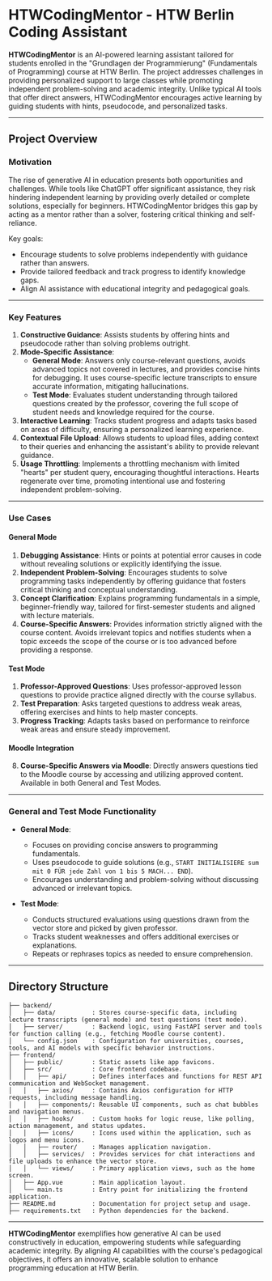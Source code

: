 # HTWCodingMentor - HTW Berlin Coding Assistant

**HTWCodingMentor** is an AI-powered learning assistant tailored for students enrolled in the "Grundlagen der Programmierung" (Fundamentals of Programming) course at HTW Berlin. The project addresses challenges in providing personalized support to large classes while promoting independent problem-solving and academic integrity. Unlike typical AI tools that offer direct answers, HTWCodingMentor encourages active learning by guiding students with hints, pseudocode, and personalized tasks.

---

## Project Overview

### Motivation
The rise of generative AI in education presents both opportunities and challenges. While tools like ChatGPT offer significant assistance, they risk hindering independent learning by providing overly detailed or complete solutions, especially for beginners. HTWCodingMentor bridges this gap by acting as a mentor rather than a solver, fostering critical thinking and self-reliance.

Key goals:
- Encourage students to solve problems independently with guidance rather than answers.
- Provide tailored feedback and track progress to identify knowledge gaps.
- Align AI assistance with educational integrity and pedagogical goals.

---

### Key Features
1. **Constructive Guidance**: Assists students by offering hints and pseudocode rather than solving problems outright.
2. **Mode-Specific Assistance**:  
   - **General Mode**: Answers only course-relevant questions, avoids advanced topics not covered in lectures, and provides concise hints for debugging. It uses course-specific lecture transcripts to ensure accurate information, mitigating hallucinations.  
   - **Test Mode**: Evaluates student understanding through tailored questions created by the professor, covering the full scope of student needs and knowledge required for the course.
3. **Interactive Learning**: Tracks student progress and adapts tasks based on areas of difficulty, ensuring a personalized learning experience.
4. **Contextual File Upload**: Allows students to upload files, adding context to their queries and enhancing the assistant's ability to provide relevant guidance.
5. **Usage Throttling**: Implements a throttling mechanism with limited "hearts" per student query, encouraging thoughtful interactions. Hearts regenerate over time, promoting intentional use and fostering independent problem-solving.

--- 

### Use Cases 

#### **General Mode**  
1. **Debugging Assistance**: Hints or points at potential error causes in code without revealing solutions or explicitly identifying the issue.  
2. **Independent Problem-Solving**: Encourages students to solve programming tasks independently by offering guidance that fosters critical thinking and conceptual understanding.  
3. **Concept Clarification**: Explains programming fundamentals in a simple, beginner-friendly way, tailored for first-semester students and aligned with lecture materials.  
4. **Course-Specific Answers**: Provides information strictly aligned with the course content. Avoids irrelevant topics and notifies students when a topic exceeds the scope of the course or is too advanced before providing a response.

#### **Test Mode**  
1. **Professor-Approved Questions**: Uses professor-approved lesson questions to provide practice aligned directly with the course syllabus. 
2. **Test Preparation**: Asks targeted questions to address weak areas, offering exercises and hints to help master concepts.  
3. **Progress Tracking**: Adapts tasks based on performance to reinforce weak areas and ensure steady improvement.  
 

#### **Moodle Integration**  
8. **Course-Specific Answers via Moodle**: Directly answers questions tied to the Moodle course by accessing and utilizing approved content. Available in both General and Test Modes.  

---

### General and Test Mode Functionality

- **General Mode**:
  - Focuses on providing concise answers to programming fundamentals.
  - Uses pseudocode to guide solutions (e.g., `START INITIALISIERE sum mit 0 FÜR jede Zahl von 1 bis 5 MACH... END`).
  - Encourages understanding and problem-solving without discussing advanced or irrelevant topics.

- **Test Mode**:
  - Conducts structured evaluations using questions drawn from the vector store and picked by given professor.
  - Tracks student weaknesses and offers additional exercises or explanations.
  - Repeats or rephrases topics as needed to ensure comprehension.

---

## Directory Structure

```plaintext
├── backend/
│   ├── data/          : Stores course-specific data, including lecture transcripts (general mode) and test questions (test mode).
│   ├── server/        : Backend logic, using FastAPI server and tools for function calling (e.g., fetching Moodle course content).
│   └── config.json    : Configuration for universities, courses, tools, and AI models with specific behavior instructions.
├── frontend/
│   ├── public/        : Static assets like app favicons.
│   ├── src/           : Core frontend codebase.
│   │   ├── api/       : Defines interfaces and functions for REST API communication and WebSocket management.
│   │   ├── axios/     : Contains Axios configuration for HTTP requests, including message handling.
│   │   ├── components/: Reusable UI components, such as chat bubbles and navigation menus.
│   │   ├── hooks/     : Custom hooks for logic reuse, like polling, action management, and status updates.
│   │   ├── icons/     : Icons used within the application, such as logos and menu icons.
│   │   ├── router/    : Manages application navigation.
│   │   ├── services/  : Provides services for chat interactions and file uploads to enhance the vector store.
│   │   └── views/     : Primary application views, such as the home screen.
│   ├── App.vue        : Main application layout.
│   └── main.ts        : Entry point for initializing the frontend application.
├── README.md          : Documentation for project setup and usage.
├── requirements.txt   : Python dependencies for the backend.
```

---

**HTWCodingMentor** exemplifies how generative AI can be used constructively in education, empowering students while safeguarding academic integrity. By aligning AI capabilities with the course's pedagogical objectives, it offers an innovative, scalable solution to enhance programming education at HTW Berlin.